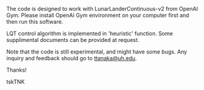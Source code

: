 The code is designed to work with LunarLanderContinuous-v2 from OpenAI Gym.
Please install OpenAI Gym environment on your computer first and then run this software.

LQT control algorithm is implemented in 'heuristic' function.
Some supplimental documents can be provided at request.

Note that the code is still experimental, and might have some bugs.
Any inquiry and feedback should go to ttanaka@uh.edu.

Thanks!

tskTNK
